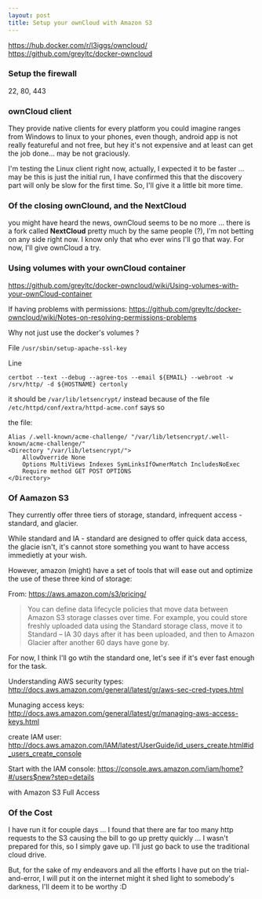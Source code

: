```yaml
---
layout: post
title: Setup your ownCloud with Amazon S3
---
```

https://hub.docker.com/r/l3iggs/owncloud/
https://github.com/greyltc/docker-owncloud

### Setup the firewall

22, 80, 443

### ownCloud client

They provide native clients for every platform you could imagine ranges from Windows to linux to your phones, even though, android app is not really featureful and not free, but hey it's not expensive and at least can get the job done... may be not graciously.

I'm testing the Linux client right now, actually, I expected it to be faster ... may be this is just the initial run, I have confirmed this that the discovery part will only be slow for the first time. So, I'll give it a little bit more time.

### Of the closing ownClound, and the NextCloud

you might have heard the news, ownCloud seems to be no more ... there is a fork called **NextCloud** pretty much by the same people (?), I'm not betting on any side right now. I know only that who ever wins I'll go that way. For now, I'll give ownCloud a try.

### Using volumes with your ownCloud container

https://github.com/greyltc/docker-owncloud/wiki/Using-volumes-with-your-ownCloud-container

If having problems with permissions: https://github.com/greyltc/docker-owncloud/wiki/Notes-on-resolving-permissions-problems

Why not just use the docker's volumes ? 


File `/usr/sbin/setup-apache-ssl-key`

Line

```
certbot --text --debug --agree-tos --email ${EMAIL} --webroot -w /srv/http/ -d ${HOSTNAME} certonly
```

it should be `/var/lib/letsencrypt/` instead because of the file `/etc/httpd/conf/extra/httpd-acme.conf` says so


the file:

```
Alias /.well-known/acme-challenge/ "/var/lib/letsencrypt/.well-known/acme-challenge/"
<Directory "/var/lib/letsencrypt/">
    AllowOverride None
    Options MultiViews Indexes SymLinksIfOwnerMatch IncludesNoExec
    Require method GET POST OPTIONS
</Directory>

```

### Of Aamazon S3

They currently offer three tiers of storage, standard, infrequent access - standard, and glacier.

While standard and IA - standard are designed to offer quick data access, the glacie isn't, it's cannot store something you want to have access immedietly at your wish.

However, amazon (might) have a set of tools that will ease out and optimize the use of these three kind of storage:

From: https://aws.amazon.com/s3/pricing/
> You can define data lifecycle policies that move data between Amazon S3 storage classes over time. For example, you could store freshly uploaded data using the Standard storage class, move it to Standard – IA 30 days after it has been uploaded, and then to Amazon Glacier after another 60 days have gone by.

For now, I think I'll go wtih the standard one, let's see if it's ever fast enough for the task.


Understanding AWS security types: http://docs.aws.amazon.com/general/latest/gr/aws-sec-cred-types.html

Munaging access keys: http://docs.aws.amazon.com/general/latest/gr/managing-aws-access-keys.html

create IAM user: http://docs.aws.amazon.com/IAM/latest/UserGuide/id_users_create.html#id_users_create_console

Start with the IAM console: https://console.aws.amazon.com/iam/home?#/users$new?step=details 

with Amazon S3 Full Access 


### Of the Cost

I have run it for couple days ... I found that there are far too many http requests to the S3 causing the bill to go up pretty quickly ... I wasn't prepared for this, so I simply gave up. I'll just go back to use the traditional cloud drive. 

But, for the sake of my endeavors and all the efforts I have put on the trial-and-error, I will put it on the internet might it shed light to somebody's darkness, I'll deem it to be worthy :D
